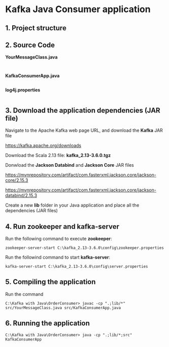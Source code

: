 # Kafka Java Consumer application

## 1. Project structure



## 2. Source Code

**YourMessageClass.java**

```java



```

**KafkaConsumerApp.java**
```java

```

**log4j.properties**
```

```

## 3. Download the application dependencies (JAR file)

Navigate to the Apache Kafka web page URL, and download the **Kafka** JAR file

https://kafka.apache.org/downloads

Download the Scala 2.13 file: **kafka_2.13-3.6.0.tgz**

Donwload the **Jackson Databind** and **Jackson Core** JAR files

https://mvnrepository.com/artifact/com.fasterxml.jackson.core/jackson-core/2.15.3

https://mvnrepository.com/artifact/com.fasterxml.jackson.core/jackson-databind/2.15.3

Create a new **lib** folder in your Java application and place all the dependencies (JAR files)



## 4. Run zookeeper and kafka-server

Run the following command to execute **zookeeper**:

```
zookeeper-server-start C:\kafka_2.13-3.6.0\config\zookeeper.properties
```

Run the followind command to start **kafka-server**:

```
kafka-server-start C:\kafka_2.13-3.6.0\config\server.properties
```

## 5. Compiling the application

Run the command

```
C:\Kafka with Java\OrderConsumer> javac -cp ".;lib/*" src/YourMessageClass.java src/KafkaConsumerApp.java
```

## 6. Running the application

```
C:\Kafka with Java\OrderConsumer> java -cp ".;lib/*;src" KafkaConsumerApp
```



